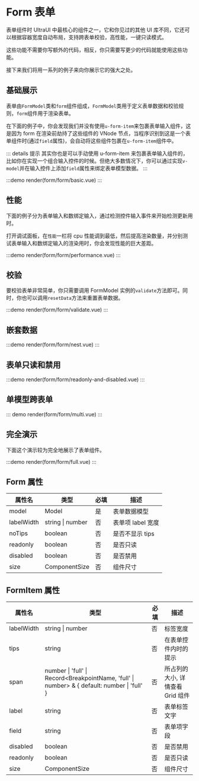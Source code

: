 # Form 表单

表单组件时 UltraUI 中最核心的组件之一，它和你见过的其他 UI 库不同，它还可以根据容器宽度自动布局，支持跨表单校验，高性能，一键只读模式。

这些功能不需要你写额外的代码，相反，你只需要写更少的代码就能使用这些功能。

接下来我们将用一系列的例子来向你展示它的强大之处。

## 基础展示

表单由`FormModel`类和`form`组件组成，`FormModel`类用于定义表单数据和校验规则，`form`组件用于渲染表单。

在下面的例子中，你会发现我们并没有使用`u-form-item`来包裹表单输入组件，这是因为 form 在渲染前劫持了这些组件的 VNode 节点，当程序识别到这是一个表单组件时(通过`field`属性)，会自动将这些组件包裹在`u-form-item`组件中。

::: details 提示
其实你也是可以手动使用 u-form-item 来包裹表单输入组件的，比如你在实现一个组合输入控件的时候。但绝大多数情况下，你可以通过实现`v-model`并在输入控件上添加`field`属性来绑定表单模型数据。
:::

:::demo
render(form/form/basic.vue)
:::

## 性能

下面的例子分为表单输入和数绑定输入，通过检测控件输入事件来开始检测更新用时。

打开调试面板，在`性能`一栏将 cpu 性能调到最低，然后提高渲染数量，并分别测试表单输入和数绑定输入的渲染用时，你会发现性能的巨大差距。

:::demo
render(form/form/performance.vue)
:::

## 校验

要校验表单非常简单，你只需要调用 FormModel 实例的`validate`方法即可。同时，你也可以调用`resetData`方法来重置表单数据。

:::demo
render(form/form/validate.vue)
:::

## 嵌套数据

:::demo
render(form/form/nest.vue)
:::

## 表单只读和禁用

:::demo
render(form/form/readonly-and-disabled.vue)
:::

## 单模型跨表单

::: demo
render(form/form/multi.vue)
:::

## 完全演示

下面这个演示较为完全地展示了表单组件。

:::demo
render(form/form/full.vue)
:::

## Form 属性

| 属性名     | 类型             | 必填 | 描述              |
| ---------- | ---------------- | ---- | ----------------- |
| model      | Model            | 是   | 表单数据模型      |
| labelWidth | string \| number | 否   | 表单项 label 宽度 |
| noTips     | boolean          | 否   | 是否不显示 tips   |
| readonly   | boolean          | 否   | 是否只读          |
| disabled   | boolean          | 否   | 是否禁用          |
| size       | ComponentSize    | 否   | 组件尺寸          |

## FormItem 属性

| 属性名     | 类型                                                                                           | 必填 | 描述                             |
| ---------- | ---------------------------------------------------------------------------------------------- | ---- | -------------------------------- |
| labelWidth | string \| number                                                                               | 否   | 标签宽度                         |
| tips       | string                                                                                         | 否   | 在表单控件内时的提示             |
| span       | number \| 'full' \| Record<BreakpointName, 'full' \| number> & \{ default: number \| 'full' \} | 否   | 所占列的大小, 详情查看 Grid 组件 |
| label      | string                                                                                         | 否   | 表单标签文字                     |
| field      | string                                                                                         | 否   | 表单项字段                       |
| disabled   | boolean                                                                                        | 否   | 是否禁用                         |
| readonly   | boolean                                                                                        | 否   | 是否只读                         |
| size       | ComponentSize                                                                                  | 否   | 组件尺寸                         |
